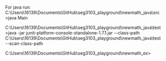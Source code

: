 For java run:
C:\Users\16139\Documents\GitHub\seg3103_playground\newmath_java\src>java Main

C:\Users\16139\Documents\GitHub\seg3103_playground\newmath_java\test>java -jar junit-platform-console-standalone-1.7.1.jar --class-path C:\Users\16139\Documents\GitHub\seg3103_playground\newmath_java\test --scan-class-path

C:\Users\16139\Documents\GitHub\seg3103_playground\newmath_ex>
